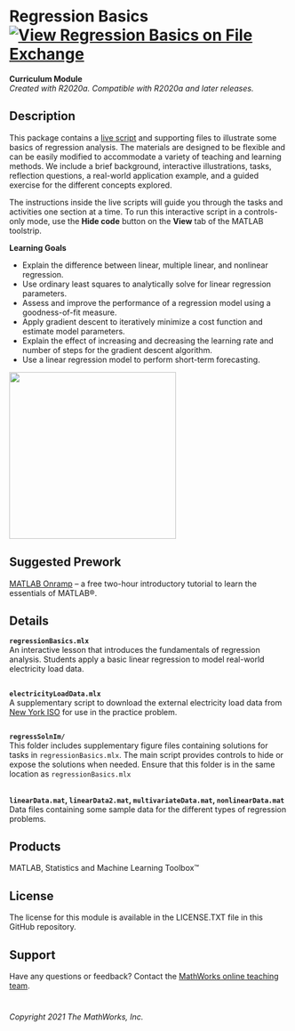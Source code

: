 # Regression Basics[![View Regression Basics on File Exchange](https://www.mathworks.com/matlabcentral/images/matlab-file-exchange.svg)](https://www.mathworks.com/matlabcentral/fileexchange/93435-regression-basics)  
**Curriculum Module**  
_Created with R2020a. Compatible with R2020a and later releases._  

## Description ##
This package contains a [live script](https://www.mathworks.com/products/matlab/live-editor.html) and supporting files to illustrate some basics of regression analysis. The materials are designed to be flexible and can be easily modified to accommodate a variety of teaching and learning methods. We include a brief background, interactive illustrations, tasks, reflection questions, a real-world application example, and a guided exercise for the different concepts explored.

The instructions inside the live scripts will guide you through the tasks and activities one section at a time. To run this interactive script in a controls-only mode, use the **Hide code** button on the **View** tab of the MATLAB toolstrip.

**Learning Goals**
- Explain the difference between linear, multiple linear, and nonlinear regression.
- Use ordinary least squares to analytically solve for linear regression parameters.
- Assess and improve the performance of a regression model using a goodness-of-fit measure.
- Apply gradient descent to iteratively minimize a cost function and estimate model parameters.
- Explain the effect of increasing and decreasing the learning rate and number of steps for the gradient descent algorithm.
- Use a linear regression model to perform short-term forecasting.

<img src="https://user-images.githubusercontent.com/81376570/122819892-02032a80-d2a9-11eb-993b-a3069f9df662.gif" height = "300"/>  

## Suggested Prework ##  
[MATLAB Onramp](https://www.mathworks.com/learn/tutorials/matlab-onramp.html) – a free two-hour introductory tutorial to learn the essentials of MATLAB®.  

## Details ##

**`regressionBasics.mlx`**  
An interactive lesson that introduces the fundamentals of regression analysis. Students apply a basic linear regression to model real-world electricity load data.

## ##
**`electricityLoadData.mlx`**  
A supplementary script to download the external electricity load data from [New York ISO](http://mis.nyiso.com/public/) for use in the practice problem.  

## ##
**`regressSolnIm/`**  
This folder includes supplementary figure files containing solutions for tasks in `regressionBasics.mlx`. The main script provides controls to hide or expose the solutions when needed. Ensure that this folder is in the same location as `regressionBasics.mlx`

## ##
**`linearData.mat`, `linearData2.mat`, `multivariateData.mat`, `nonlinearData.mat`**  
Data files containing some sample data for the different types of regression problems.

## Products ##
MATLAB, Statistics and Machine Learning Toolbox™

## License ##
The license for this module is available in the LICENSE.TXT file in this GitHub repository.

## Support ##
Have any questions or feedback? Contact the [MathWorks online teaching team](mailto:onlineteaching@mathworks.com).

# #
_Copyright 2021 The MathWorks, Inc._
